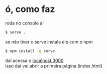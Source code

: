 # ó, como faz
roda no console aí
```sh
$ serve .
```
se não tiver o serve instala ele com o npm
```sh
$ npm install -g serve
```
daí acessa o [localhost:3000](http://localhost:3000)  
isso dai vai abrir a primeira página (index.html)